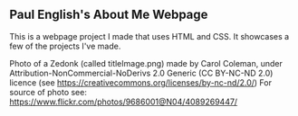 ## Paul English's About Me Webpage

This is a webpage project I made that uses HTML and CSS.  It showcases a few of the projects I've made.

Photo of a Zedonk (called titleImage.png) made by Carol Coleman, under Attribution-NonCommercial-NoDerivs 2.0 Generic (CC BY-NC-ND 2.0) licence (see https://creativecommons.org/licenses/by-nc-nd/2.0/)
For source of photo see: https://www.flickr.com/photos/9686001@N04/4089269447/

